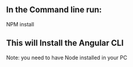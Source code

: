 ## In the Command line run:

NPM install

## This will Install the Angular CLI

Note: you need to have Node installed in your PC
